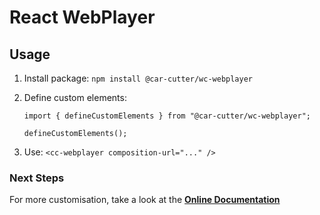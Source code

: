 # React WebPlayer

## Usage

1. Install package: `npm install @car-cutter/wc-webplayer`
2. Define custom elements:

   ```
   import { defineCustomElements } from "@car-cutter/wc-webplayer";

   defineCustomElements();
   ```

3. Use: `<cc-webplayer composition-url="..." />`

### Next Steps

For more customisation, take a look at the **[Online Documentation](https://carcutter.github.io/cars-webplayer-js/)**
